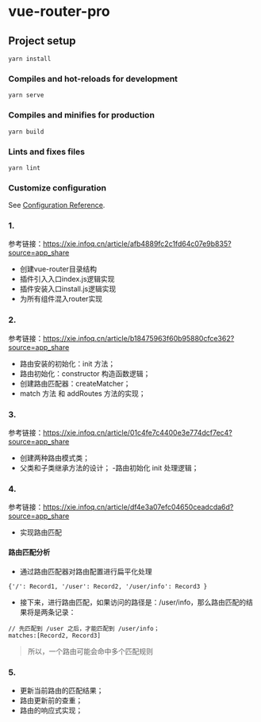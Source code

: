 # vue-router-pro

## Project setup
```
yarn install
```

### Compiles and hot-reloads for development
```
yarn serve
```

### Compiles and minifies for production
```
yarn build
```

### Lints and fixes files
```
yarn lint
```

### Customize configuration
See [Configuration Reference](https://cli.vuejs.org/config/).

### 1.
参考链接：https://xie.infoq.cn/article/afb4889fc2c1fd64c07e9b835?source=app_share
- 创建vue-router目录结构
- 插件引入入口index.js逻辑实现
- 插件安装入口install.js逻辑实现
- 为所有组件混入router实现

### 2. 
参考链接：https://xie.infoq.cn/article/b18475963f60b95880cfce362?source=app_share
- 路由安装的初始化：init 方法；
- 路由初始化：constructor 构造函数逻辑；
- 创建路由匹配器：createMatcher；
- match 方法 和 addRoutes 方法的实现；

### 3.
参考链接：https://xie.infoq.cn/article/01c4fe7c4400e3e774dcf7ec4?source=app_share
- 创建两种路由模式类；
- 父类和子类继承方法的设计；
-路由初始化 init 处理逻辑；

### 4.
参考链接：https://xie.infoq.cn/article/df4e3a07efc04650ceadcda6d?source=app_share
- 实现路由匹配
#### 路由匹配分析
- 通过路由匹配器对路由配置进行扁平化处理
```
{'/': Record1, '/user': Record2, '/user/info': Record3 }
```
- 接下来，进行路由匹配，如果访问的路径是：/user/info，那么路由匹配的结果将是两条记录：
```
// 先匹配到 /user 之后，才能匹配到 /user/info；
matches:[Record2, Record3]
```
> 所以，一个路由可能会命中多个匹配规则

### 5.
- 更新当前路由的匹配结果；
- 路由更新前的查重；
- 路由的响应式实现；